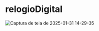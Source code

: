 # relogioDigital

![Captura de tela de 2025-01-31 14-29-35](https://github.com/user-attachments/assets/d342702a-6fb0-4a41-949d-ea02c3ae0993)
